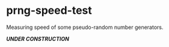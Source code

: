# prng-speed-test
Measuring speed of some pseudo-random number generators.

***UNDER CONSTRUCTION***
